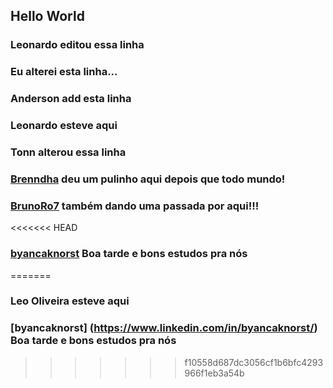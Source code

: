 ## Hello World

### Leonardo editou essa linha

### Eu alterei esta linha...

### Anderson add esta linha

### Leonardo esteve aqui

### Tonn alterou essa linha

### [Brenndha](https://www.linkedin.com/in/brenndhacabral/) deu um pulinho aqui depois que todo mundo!

### [BrunoRo7](https://github.com/brunoro7) também dando uma passada por aqui!!!

<<<<<<< HEAD
### [byancaknorst](https://www.linkedin.com/in/byancaknorst/) Boa tarde e bons estudos pra nós
=======
### Leo Oliveira esteve aqui

### [byancaknorst] (https://www.linkedin.com/in/byancaknorst/) Boa tarde e bons estudos pra nós
>>>>>>> f10558d687dc3056cf1b6bfc4293966f1eb3a54b
